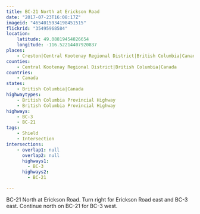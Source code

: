 ```yaml
---
title: BC-21 North at Erickson Road
date: "2017-07-23T16:08:17Z"
imageid: "4654015934198451515"
flickrid: "35495968584"
location:
    latitude: 49.08819454826654
    longitude: -116.52214407920837
places:
    - Creston|Central Kootenay Regional District|British Columbia|Canada
counties:
    - Central Kootenay Regional District|British Columbia|Canada
countries:
    - Canada
states:
    - British Columbia|Canada
highwaytypes:
    - British Columbia Provincial Highway
    - British Columbia Provincial Highway
highways:
    - BC-3
    - BC-21
tags:
    - Shield
    - Intersection
intersections:
    - overlap1: null
      overlap2: null
      highways1:
        - BC-3
      highways2:
        - BC-21

---
```

BC-21 North at Erickson Road.  Turn right for Erickson Road east and BC-3 east.  Continue north on BC-21 for BC-3 west.
